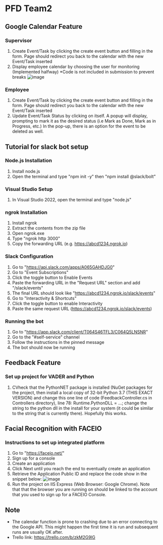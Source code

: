 # PFD Team2
## Google Calendar Feature

### Supervisor
1. Create Event/Task by clicking the create event button and filling in the form. Page should redirect you back to the calendar with the new Event/Task inserted
2. Display employee calendar by choosing the user for monitoring (Implemented halfway) *Code is not included in submission to prevent breaks
 ![image](https://github.com/NPShane/PFDTeam2/assets/117629507/eab682ee-b26e-4585-9cd1-883828c3def1)

### Employee
1. Create Event/Task by clicking the create event button and filling in the form. Page should redirect you back to the calendar with the new Event/Task inserted
2. Update Event/Task Status by clicking on itself. A popup will display, prompting to mark it as the desired status (i.e Mark as Done, Mark as in Progress, etc.) In the pop-up, there is an option for the event to be deleted as well.

## Tutorial for slack bot setup

### Node.js Installation
1. Install node.js
2. Open the terminal and type "npm init -y" then "npm install @slack/bolt"

### Visual Studio Setup
1. In Visual Studio 2022, open the terminal and type "node.js"

### ngrok Installation
1. Install ngrok
2. Extract the contents from the zip file
3. Open ngrok.exe
4. Type "ngrok http 3000"
5. Copy the forwarding URL (e.g. https://abcd1234.ngrok.io)

### Slack Configuration
1. Go to "https://api.slack.com/apps/A065GAHDJG0"
2. Go to "Event Subscriptions"
3. Click the toggle button to Enable Events
4. Paste the forwarding URL in the "Request URL" section and add "/slack/events"
5. The final URL should look like "https://abcd1234.ngrok.io/slack/events"
6. Go to "Interactivity & Shortcuts"
7. Click the toggle button to enable Interactivity
8. Paste the same request URL (https://abcd1234.ngrok.io/slack/events)

### Running the bot
1. Go to "https://app.slack.com/client/T064S46TFL3/C064Q5LNSNR"
2. Go to the "#self-service" channel
3. Follow the instructions in the pinned message
4. The bot should now be running

## Feedback Feature

### Set up project for VADER and Python
1. CVheck that the PythonNET package is installed (NuGet packages for the project, then install a local copy of 32-bit Python 3.7 (THIS EXACT VERSION) and change this one line of code (FeedbackController.cs in Controllers directory), line 78: Runtime.PythonDLL = ...; change the string to the python dll in the install for your system (it could be similar to the string that is currently there). Hopefully this works.

## Facial Recognition with FACEIO

### Instructions to set up integrated platform
1. Go to "https://faceio.net/"
2. Sign up for a console
3. Create an application
4. Click Next until you reach the end to eventually create an application
5. Retrieve the Application Public ID and replace the code show in the snippet below:
![image](https://github.com/NPShane/PFDTeam2/assets/117629507/89f3c281-8b72-4c41-b6d1-6a96ed20042d)
6. Run the project on IIS Express (Web Browser: Google Chrome). Note that that the browser you are running on should be linked to the account that you used to sign up for a FACEIO Console.
   



## Note
- The calendar function is prone to crashing due to an error connecting to the Google API. This might happen the first time it is run and subsequent runs are usually OK after.
- Trello link: https://trello.com/b/zkM2G9lG
  
